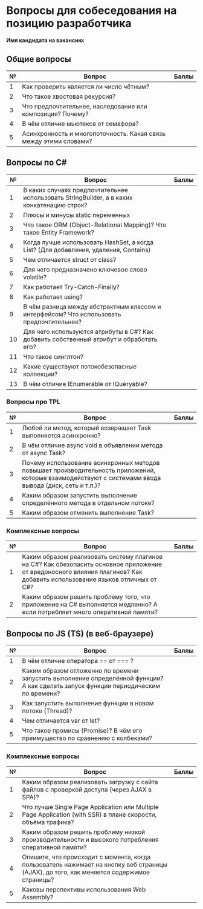 # Вопросы для собеседования на позицию разработчика

**Имя кандидата на вакансию:**

## Общие вопросы

|№|Вопрос|Баллы|
|--- | --- | ---|
|1|Как проверить является ли число чётным?||
|2|Что такое хвостовая рекурсия?||
|3|Что предпочтительнее, наследование или композиция? Почему?||
|4|В чём отличие мьютекса от семафора?||
|5|Асинхронность и многопоточность. Какая связь между этими словами?||


## Вопросы по C#

|№|Вопрос|Баллы|
|--- | --- | ---|
|1|В каких случаях предпочтительнее использовать StringBuilder, а в каких конкатенацию строк?||
|2|Плюсы и минусы static переменных||
|3|Что такое ORM (Object-Relational Mapping)? Что такое Entity Framework?||
|4|Когда лучше использовать HashSet<string>, а когда List<string>? (Для добавления, удаления, Contains)||
|5|Чем отличается struct от class?||
|6|Для чего предназначено ключевое слово volatile?||
|7|Как работает Try-Catch-Finally?||
|8|Как работает using?||
|9|В чём разница между абстрактным классом и интерфейсом? Что использовать предпочтительнее?||
|10|Для чего используются атрибуты в C#? Как добавить собственный атрибут и обработать его?||
|11|Что такое синглтон?||
|12|Какие существуют потокобезопасные коллекции?||
|13|В чём отличие IEnumerable от IQueryable?||
  
### Вопросы про TPL

|№|Вопрос|Баллы|
|--- | --- | ---|
|1|Любой ли метод, который возвращает Task выполняется асинхронно?||
|2|В чём отличие async void в объявлении метода от async Task?||
|3|Почему использование асинхронных методов повышает производительность приложений, которые взаимодействуют с системами ввода вывода (диск, сеть и т.п.)?||
|4|Каким образом запустить выполнение определённого метода в отдельном потоке?||
|5|Каким образом отменить выполнение Task?||

### Комплексные вопросы

|№|Вопрос|Баллы|
|--- | --- | ---|
|1|Каким образом реализовать систему плагинов на C#? Как обезопасить основное приложение от вредоносного влияния плагинов? Как добавить использование языков отличных от C#?||
|2|Каким образом решить проблему того, что приложение на C# выполняется медленно? А если потребляет много оперативной памяти?||

## Вопросы по JS (TS) (в веб-браузере)

|№|Вопрос|Баллы|
|--- | --- | ---|
|1|В чём отличие оператора == от === ?||
|2|Каким образом отложенно по времени запустить выполнение определённой функции? А как сделать запуск функции периодическим по времени?||
|3|Как запустить выполнение функции в новом потоке (Thread)?||
|4|Чем отличается var от let?||
|5|Что такое промисы (Promise)? В чём его преимущество по сравнению с колбеками?||

### Комплексные вопросы

|№|Вопрос|Баллы|
|--- | --- | ---|
|1|Каким образом реализовать загрузку с сайта файлов с проверкой доступа (через AJAX в SPA)?||
|2|Что лучше Single Page Application или Multiple Page Application (with SSR) в плане скорости, объёма трафика?||
|3|Каким образом решить проблему низкой производительности и высокого потребления оперативной памяти?||
|4|Опишите, что происходит с момента, когда пользователь нажимает на кнопку веб страницы (AJAX), до того, как меняется содержимое страницы?||
|5|Каковы перспективы использования Web Assembly?||


